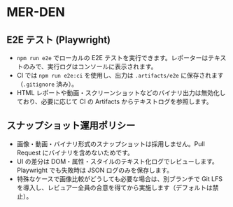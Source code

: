 # MER-DEN

## E2E テスト (Playwright)

- `npm run e2e` でローカルの E2E テストを実行できます。レポーターはテキストのみで、実行ログはコンソールに表示されます。
- CI では `npm run e2e:ci` を使用し、出力は `.artifacts/e2e` に保存されます（`.gitignore` 済み）。
- HTML レポートや動画・スクリーンショットなどのバイナリ出力は無効化しており、必要に応じて CI の Artifacts からテキストログを参照します。

## スナップショット運用ポリシー

- 画像・動画・バイナリ形式のスナップショットは採用しません。Pull Request にバイナリを含めないためです。
- UI の差分は DOM・属性・スタイルのテキスト化ログでレビューします。Playwright でも失敗時は JSON ログのみを保存します。
- 特殊なケースで画像比較がどうしても必要な場合は、別ブランチで Git LFS を導入し、レビュアー全員の合意を得てから実施します（デフォルトは禁止）。
